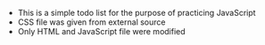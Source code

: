 - This is a simple todo list for the purpose of practicing JavaScript
- CSS file was given from external source
- Only HTML and JavaScript file were modified
